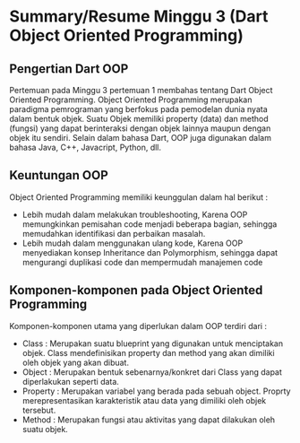 # Summary/Resume Minggu 3 (Dart Object Oriented Programming)

## Pengertian Dart OOP

Pertemuan pada Minggu 3 pertemuan 1 membahas tentang Dart Object Oriented Programming. Object Oriented Programming merupakan paradigma pemrograman yang berfokus pada pemodelan dunia nyata dalam bentuk objek. Suatu Objek memiliki property (data) dan method (fungsi) yang dapat berinteraksi dengan objek lainnya maupun dengan objek itu sendiri. Selain dalam bahasa Dart, OOP juga digunakan dalam bahasa Java, C++, Javacript, Python, dll.

## Keuntungan OOP

Object Oriented Programming memiliki keunggulan dalam hal berikut :

- Lebih mudah dalam melakukan troubleshooting, Karena OOP memungkinkan pemisahan code menjadi beberapa bagian, sehingga memudahkan identifikasi dan perbaikan masalah.
- Lebih mudah dalam menggunakan ulang kode, Karena OOP menyediakan konsep Inheritance dan Polymorphism, sehingga dapat mengurangi duplikasi code dan mempermudah manajemen code

## Komponen-komponen pada Object Oriented Programming

Komponen-komponen utama yang diperlukan dalam OOP terdiri dari :

- Class : Merupakan suatu blueprint yang digunakan untuk menciptakan objek. Class mendefinisikan property dan method yang akan dimiliki oleh objek yang akan dibuat.
- Object : Merupakan bentuk sebenarnya/konkret dari Class yang dapat diperlakukan seperti data.
- Property : Merupakan variabel yang berada pada sebuah object. Proprty merepresentasikan karakteristik atau data yang dimiliki oleh objek tersebut.
- Method : Merupakan fungsi atau aktivitas yang dapat dilakukan oleh suatu objek.
